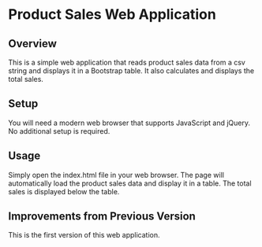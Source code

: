 # Product Sales Web Application

## Overview
This is a simple web application that reads product sales data from a csv string and displays it in a Bootstrap table. It also calculates and displays the total sales.

## Setup
You will need a modern web browser that supports JavaScript and jQuery. No additional setup is required.

## Usage
Simply open the index.html file in your web browser. The page will automatically load the product sales data and display it in a table. The total sales is displayed below the table.

## Improvements from Previous Version
This is the first version of this web application.